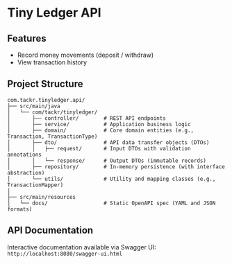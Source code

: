 # Tiny Ledger API

## Features
* Record money movements (deposit / withdraw)
* View transaction history

## Project Structure
```
com.tackr.tinyledger.api/
├── src/main/java
│   └── com/tackr/tinyledger/
│       ├── controller/        # REST API endpoints
│       ├── service/           # Application business logic
│       ├── domain/            # Core domain entities (e.g., Transaction, TransactionType)
│       ├── dto/               # API data transfer objects (DTOs)
│       │   ├── request/       # Input DTOs with validation annotations
│       │   └── response/      # Output DTOs (immutable records)
│       ├── repository/        # In-memory persistence (with interface abstraction)
│       └── utils/             # Utility and mapping classes (e.g., TransactionMapper)
│
├── src/main/resources
│   └── docs/                  # Static OpenAPI spec (YAML and JSON formats)
```

## API Documentation
Interactive documentation available via Swagger UI:
``` http://localhost:8080/swagger-ui.html ```
